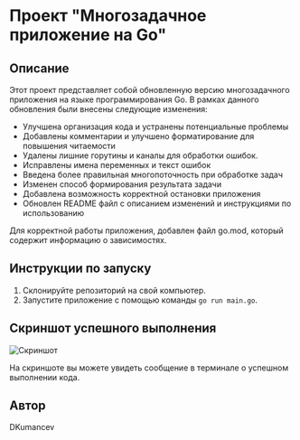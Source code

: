# Проект "Многозадачное приложение на Go"

## Описание

Этот проект представляет собой обновленную версию многозадачного приложения на языке программирования Go. В рамках данного обновления были внесены следующие изменения:

- Улучшена организация кода и устранены потенциальные проблемы
- Добавлены комментарии и улучшено форматирование для повышения читаемости
- Удалены лишние горутины и каналы для обработки ошибок.
- Исправлены имена переменных и текст ошибок
- Введена более правильная многопоточность при обработке задач
- Изменен способ формирования результата задачи
- Добавлена возможность корректной остановки приложения
- Обновлен README файл с описанием изменений и инструкциями по использованию

Для корректной работы приложения, добавлен файл go.mod, который содержит информацию о зависимостях.

## Инструкции по запуску

1. Склонируйте репозиторий на свой компьютер.
2. Запустите приложение с помощью команды `go run main.go`.

## Скриншот успешного выполнения

![Скриншот](https://github.com/DmitriiKumancev/hr/assets/112409869/7dc42c80-69d1-4ad1-a58a-942ae3cc5738)


На скриншоте вы можете увидеть сообщение в терминале о успешном выполнении кода.

## Автор

DKumancev

